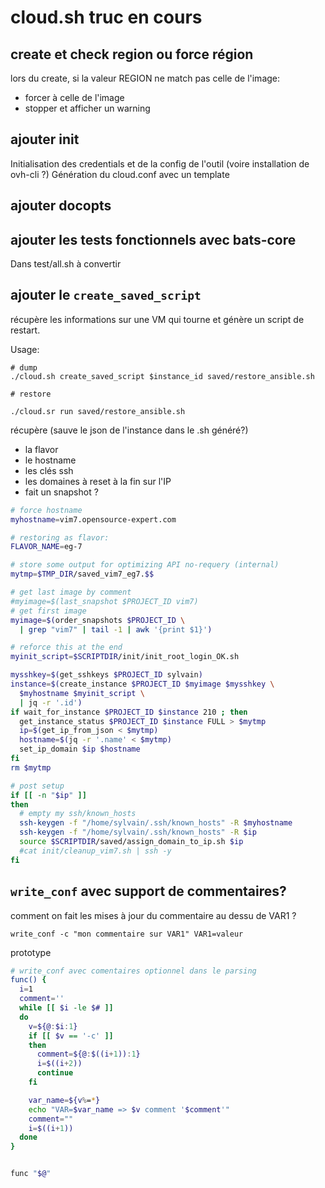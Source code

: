 # cloud.sh truc en cours

## create et check region ou force région

lors du create, si la valeur REGION ne match pas celle de l'image:

* forcer à celle de l'image
* stopper et afficher un warning

## ajouter init

Initialisation des credentials et de la config de l'outil (voire installation de ovh-cli ?)
Génération du cloud.conf avec un template

## ajouter docopts


## ajouter les tests fonctionnels avec bats-core

Dans test/all.sh à convertir

## ajouter le `create_saved_script`

récupère les informations sur une VM qui tourne et génère un script de restart.

Usage:

```
# dump
./cloud.sh create_saved_script $instance_id saved/restore_ansible.sh

# restore

./cloud.sr run saved/restore_ansible.sh
```

récupère (sauve le json de l'instance dans le .sh généré?)

* la flavor
* le hostname
* les clés ssh
* les domaines à reset à la fin sur l'IP
* fait un snapshot ?

```bash
# force hostname
myhostname=vim7.opensource-expert.com

# restoring as flavor:
FLAVOR_NAME=eg-7

# store some output for optimizing API no-requery (internal)
mytmp=$TMP_DIR/saved_vim7_eg7.$$

# get last image by comment
#myimage=$(last_snapshot $PROJECT_ID vim7)
# get first image
myimage=$(order_snapshots $PROJECT_ID \
  | grep "vim7" | tail -1 | awk '{print $1}')

# reforce this at the end
myinit_script=$SCRIPTDIR/init/init_root_login_OK.sh

mysshkey=$(get_sshkeys $PROJECT_ID sylvain)
instance=$(create_instance $PROJECT_ID $myimage $mysshkey \
  $myhostname $myinit_script \
  | jq -r '.id')
if wait_for_instance $PROJECT_ID $instance 210 ; then
  get_instance_status $PROJECT_ID $instance FULL > $mytmp
  ip=$(get_ip_from_json < $mytmp)
  hostname=$(jq -r '.name' < $mytmp)
  set_ip_domain $ip $hostname
fi
rm $mytmp

# post setup
if [[ -n "$ip" ]]
then
  # empty my ssh/known_hosts
  ssh-keygen -f "/home/sylvain/.ssh/known_hosts" -R $myhostname
  ssh-keygen -f "/home/sylvain/.ssh/known_hosts" -R $ip
  source $SCRIPTDIR/saved/assign_domain_to_ip.sh $ip
  #cat init/cleanup_vim7.sh | ssh -y
fi
```

## `write_conf` avec support de commentaires?

comment on fait les mises à jour du commentaire au dessu de VAR1 ?

```
write_conf -c "mon commentaire sur VAR1" VAR1=valeur
```

prototype

```bash
# write_conf avec comentaires optionnel dans le parsing
func() {
  i=1
  comment=''
  while [[ $i -le $# ]]
  do
    v=${@:$i:1}
    if [[ $v == '-c' ]]
    then
      comment=${@:$((i+1)):1}
      i=$((i+2))
      continue
    fi

    var_name=${v%=*}
    echo "VAR=$var_name => $v comment '$comment'"
    comment=""
    i=$((i+1))
  done
}


func "$@"
```

